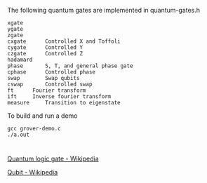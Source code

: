 The following quantum gates are implemented in quantum-gates.h
```
xgate
ygate
zgate
cxgate		Controlled X and Toffoli
cygate		Controlled Y
czgate		Controlled Z
hadamard
phase		S, T, and general phase gate
cphase		Controlled phase
swap		Swap qubits
cswap		Controlled swap
ft		Fourier transform
ift		Inverse fourier transform
measure		Transition to eigenstate
```

To build and run a demo
```
gcc grover-demo.c
./a.out
```
#

[Quantum logic gate - Wikipedia](https://en.wikipedia.org/wiki/Quantum_logic_gate)

[Qubit - Wikipedia](https://en.wikipedia.org/wiki/Qubit)
